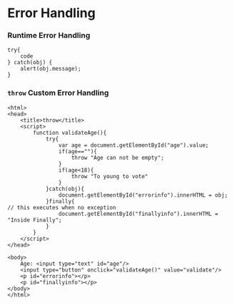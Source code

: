 # Error Handling

### Runtime Error Handling
    try{
        code
    } catch(obj) {
        alert(obj.message);
    }

### `throw` Custom Error Handling
    <html>
    <head>
    	<title>throw</title>
    	<script>
    		function validateAge(){
    			try{
    				var age = document.getElementById("age").value;
    				if(age==""){
    					throw "Age can not be empty";
    				}
    				if(age<18){
						throw "To young to vote"
    				}
    			}catch(obj){
    				document.getElementById("errorinfo").innerHTML = obj;
    			}finally{                                                                    // this executes when no exception
    				document.getElementById("finallyinfo").innerHTML = "Inside Finally";
    			}
    		}
    	</script>
    </head>
    
    <body>
    	Age: <input type="text" id="age"/>
    	<input type="button" onclick="validateAge()" value="validate"/>
    	<p id="errorinfo"></p>
    	<p id="finallyinfo"></p>
    </body>
    </html>
